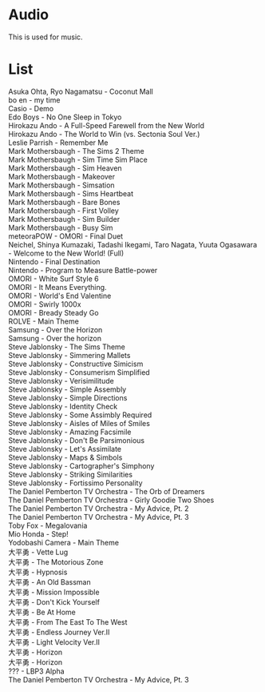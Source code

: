 # Audio
This is used for music.
# List
Asuka Ohta, Ryo Nagamatsu  -  Coconut Mall \
bo en  -  my time \
Casio  -  Demo \
Edo Boys  -  No One Sleep in Tokyo \
Hirokazu Ando  -  A Full-Speed Farewell from the New World \
Hirokazu Ando  -  The World to Win (vs. Sectonia Soul Ver.) \
Leslie Parrish  -  Remember Me \
Mark Mothersbaugh  -  The Sims 2 Theme \
Mark Mothersbaugh  -  Sim Time Sim Place \
Mark Mothersbaugh  -  Sim Heaven \
Mark Mothersbaugh  -  Makeover \
Mark Mothersbaugh  -  Simsation \
Mark Mothersbaugh  -  Sims Heartbeat \
Mark Mothersbaugh  -  Bare Bones \
Mark Mothersbaugh  -  First Volley \
Mark Mothersbaugh  -  Sim Builder \
Mark Mothersbaugh  -  Busy Sim \
meteoraPOW  -  OMORI - Final Duet \
Neichel, Shinya Kumazaki, Tadashi Ikegami, Taro Nagata, Yuuta Ogasawara  -  Welcome to the New World! (Full) \
Nintendo  -  Final Destination \
Nintendo  -  Program to Measure Battle-power \
OMORI  -  White Surf Style 6 \
OMORI  -  It Means Everything. \
OMORI  -  World's End Valentine \
OMORI  -  Swirly 1000x \
OMORI  -  Bready Steady Go \
ROLVE  -  Main Theme \
Samsung  -  Over the Horizon \
Samsung  -  Over the horizon \
Steve Jablonsky  -  The Sims Theme \
Steve Jablonsky  -  Simmering Mallets \
Steve Jablonsky  -  Constructive Simicism \
Steve Jablonsky  -  Consumerism Simplified \
Steve Jablonsky  -  Verisimilitude \
Steve Jablonsky  -  Simple Assembly \
Steve Jablonsky  -  Simple Directions \
Steve Jablonsky  -  Identity Check \
Steve Jablonsky  -  Some Assimbly Required \
Steve Jablonsky  -  Aisles of Miles of Smiles \
Steve Jablonsky  -  Amazing Facsimile \
Steve Jablonsky  -  Don't Be Parsimonious \
Steve Jablonsky  -  Let's Assimilate \
Steve Jablonsky  -  Maps & Simbols \
Steve Jablonsky  -  Cartographer's Simphony \
Steve Jablonsky  -  Striking Similarities \
Steve Jablonsky  -  Fortissimo Personality \
The Daniel Pemberton TV Orchestra  -  The Orb of Dreamers \
The Daniel Pemberton TV Orchestra  -  Girly Goodie Two Shoes \
The Daniel Pemberton TV Orchestra  -  My Advice, Pt. 2 \
The Daniel Pemberton TV Orchestra  -  My Advice, Pt. 3 \
Toby Fox  -  Megalovania \
Mio Honda  -  Step! \
Yodobashi Camera  -  Main Theme \
大平勇  -  Vette Lug \
大平勇  -  The Motorious Zone \
大平勇  -  Hypnosis \
大平勇  -  An Old Bassman \
大平勇  -  Mission Impossible \
大平勇  -  Don't Kick Yourself \
大平勇  -  Be At Home \
大平勇  -  From The East To The West \
大平勇  -  Endless Journey Ver.II \
大平勇  -  Light Velocity Ver.II \
大平勇  -  Horizon \
大平勇  -  Horizon \
???  -  LBP3 Alpha \
The Daniel Pemberton TV Orchestra  -  My Advice, Pt. 3 
